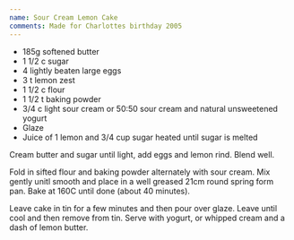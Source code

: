```yaml
---
name: Sour Cream Lemon Cake
comments: Made for Charlottes birthday 2005
---
```


* 185g softened butter
* 1 1/2 c sugar
* 4 lightly beaten large eggs
* 3 t lemon zest
* 1 1/2 c flour
* 1 1/2 t baking powder
* 3/4 c light sour cream or 50:50 sour cream and natural unsweetened yogurt
* Glaze
* Juice of 1 lemon and 3/4 cup sugar heated until sugar is melted

Cream butter and sugar until light, add eggs and lemon rind.  Blend well.

Fold in sifted flour and baking powder alternately with sour cream.  Mix gently unitl smooth and place in a well greased 21cm round spring form pan.  Bake at 160C until done (about 40 minutes).

Leave cake in tin for a few minutes and then pour over glaze.  Leave until cool and then remove from tin.  Serve with yogurt, or whipped cream and a dash of lemon butter.

